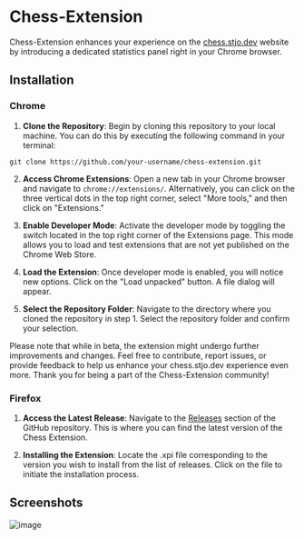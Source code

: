 # Chess-Extension

Chess-Extension enhances your experience on the [chess.stjo.dev](https://chess.stjo.dev) website by introducing a dedicated statistics panel right in your Chrome browser.

## Installation
### Chrome
1. **Clone the Repository**: Begin by cloning this repository to your local machine. You can do this by executing the following command in your terminal:

```
git clone https://github.com/your-username/chess-extension.git
```

2. **Access Chrome Extensions**: Open a new tab in your Chrome browser and navigate to `chrome://extensions/`. Alternatively, you can click on the three vertical dots in the top right corner, select "More tools," and then click on "Extensions."

3. **Enable Developer Mode**: Activate the developer mode by toggling the switch located in the top right corner of the Extensions page. This mode allows you to load and test extensions that are not yet published on the Chrome Web Store.

4. **Load the Extension**: Once developer mode is enabled, you will notice new options. Click on the "Load unpacked" button. A file dialog will appear.

5. **Select the Repository Folder**: Navigate to the directory where you cloned the repository in step 1. Select the repository folder and confirm your selection.

Please note that while in beta, the extension might undergo further improvements and changes. Feel free to contribute, report issues, or provide feedback to help us enhance your chess.stjo.dev experience even more. Thank you for being a part of the Chess-Extension community!

### Firefox

1. **Access the Latest Release**: Navigate to the [Releases](https://github.com/Ell1ott/chess-extension/releases)   section of the GitHub repository. This is where you can find the latest version of the Chess Extension.

2. **Installing the Extension**: Locate the .xpi file corresponding to the version you wish to install from the list of releases. Click on the file to initiate the installation process.

## Screenshots

![image](https://github.com/Ell1ott/chess-extension/assets/85990359/926834ca-8782-48b0-8190-ea51be324440)

